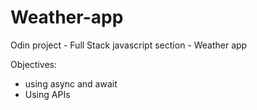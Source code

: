 # Weather-app
Odin project - Full Stack javascript section - Weather app

Objectives:
* using async and await
* Using APIs
